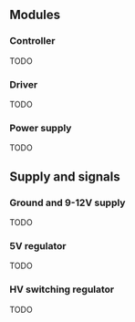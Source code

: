 ## Modules

### Controller
TODO

### Driver
TODO

### Power supply
TODO

## Supply and signals

### Ground and 9-12V supply
TODO

### 5V regulator
TODO

### HV switching regulator
TODO
